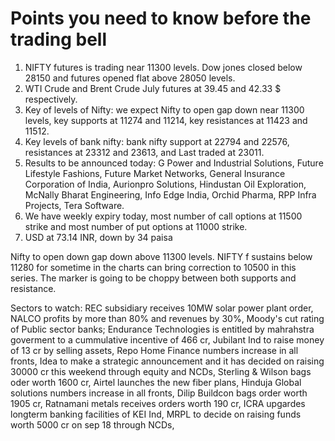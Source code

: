 # Points you need to know before the trading bell
1. NIFTY futures is trading near 11300 levels. Dow jones closed below 28150 and futures opened flat above 28050 levels.
2. WTI Crude and Brent Crude July futures at 39.45 and 42.33 $ respectively.
3. Key of levels of Nifty: we expect Nifty to open gap down near 11300 levels, key supports at 11274 and 11214, key resistances at 11423 and 11512.
4. Key levels of bank nifty: bank nifty support at 22794 and 22576, resistances at 23312 and 23613, and Last traded at 23011.
5. Results to be announced today: G Power and Industrial Solutions, Future Lifestyle Fashions, Future Market Networks, General Insurance Corporation of India, Aurionpro Solutions, Hindustan Oil Exploration, McNally Bharat Engineering, Info Edge India, Orchid Pharma, RPP Infra Projects, Tera Software.
6. We have weekly expiry today, most number of call options at 11500 strike and most number of put options at 11000 strike.
7. USD at 73.14 INR, down by 34 paisa

Nifty to open down gap down above 11300 levels. NIFTY f sustains below 11280 for sometime in the charts can bring correction to 10500 in this series. The marker is going to be choppy between both supports and resistance.

Sectors to watch: REC subsidiary receives 10MW solar power plant order, NALCO profits by more than 80% and revenues by 30%, Moody's cut rating of Public sector banks; Endurance Technologies is entitled by mahrahstra goverment to a cummulative incentive of 466 cr, Jubilant Ind to raise money of 13 cr by selling assets, Repo Home Finance numbers increase in all fronts, Idea to make a strategic announcement and it has decided on raising 30000 cr this weekend through equity and NCDs, Sterling & Wilson bags oder worth 1600 cr, Airtel launches the new fiber plans, Hinduja Global solutions numbers increase in all fronts, Dilip Buildcon bags order worth 1905 cr, Ratnamani metals receives orders worth 190 cr, ICRA upgardes longterm banking facilities of KEI Ind, MRPL to decide on raising funds worth 5000 cr on sep 18 through NCDs,   

